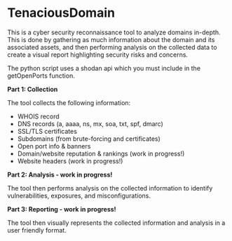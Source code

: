 # TenaciousDomain
This is a cyber security reconnaissance tool to analyze domains in-depth. This is done by gathering as much information about the domain and its associated assets, and then performing analysis on the collected data to create a visual report highlighting security risks and concerns.

The python script uses a shodan api which you must include in the getOpenPorts function.

**Part 1: Collection**

The tool collects the following information:
- WHOIS record
- DNS records (a, aaaa, ns, mx, soa, txt, spf, dmarc)
- SSL/TLS certificates
- Subdomains (from brute-forcing and certificates)
- Open port info & banners
- Domain/website reputation & rankings (work in progress!)
- Website headers (work in progress!)


**Part 2: Analysis - work in progress!**

The tool then performs analysis on the collected information to identify vulnerabilities, exposures, and misconfigurations.


**Part 3: Reporting - work in progress!**

The tool then visually represents the collected information and analysis in a user friendly format.

